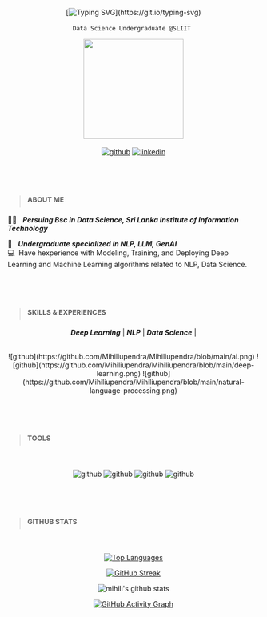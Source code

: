 <div align=center>

[![Typing SVG](https://readme-typing-svg.herokuapp.com?font=Fira+Code&pause=1000&width=435&lines=Hey+there,+Mihili+Upendra+here...)](https://git.io/typing-svg)
  
` Data Science Undergraduate @SLIIT  `

<img src="https://user-images.githubusercontent.com/66903669/200928633-837ca340-99fc-4e95-8d39-7bd360ab9f1e.gif" width="200" height="200"/>

<br/>
  
[<img src='https://cdn.jsdelivr.net/npm/simple-icons@3.0.1/icons/github.svg' alt='github' height='40'>](https://)
[<img src='https://cdn.jsdelivr.net/npm/simple-icons@3.0.1/icons/linkedin.svg' alt='linkedin' height='40'>](https://www.linkedin.com/in/mihili-upendra) 
#
<br/>

<div align=left>

> ### <sup> ABOUT ME </sup>

:man_student: &nbsp; ***Persuing Bsc in Data Science, Sri Lanka Institute of Information Technology<br />***


:briefcase: &nbsp; ***Undergraduate specialized in NLP, LLM, GenAI <br />***
:computer: &nbsp;Have hexperience with Modeling, Training, and Deploying Deep Learning and Machine Learning algorithms related to NLP, Data Science.
#
<br/>

> ### <sup> SKILLS & EXPERIENCES </sup>

<div align=center>
  
***Deep Learning*** | ***NLP*** | ***Data Science*** | 
  
<br/>
![github](https://github.com/Mihiliupendra/Mihiliupendra/blob/main/ai.png)
![github](https://github.com/Mihiliupendra/Mihiliupendra/blob/main/deep-learning.png)
![github](https://github.com/Mihiliupendra/Mihiliupendra/blob/main/natural-language-processing.png)

</div>

#
<br/>

> ### <sup> TOOLS </sup>

<br/>

<div align=center>

![github](https://www.vectorlogo.zone/logos/python/python-icon.svg)
![github](https://www.vectorlogo.zone/logos/tensorflow/tensorflow-icon.svg)
![github](https://www.vectorlogo.zone/logos/amazon_aws/amazon_aws-ar21.svg)
![github](https://www.vectorlogo.zone/logos/pocoo_flask/pocoo_flask-ar21.svg)


</div>

#
<br/>

</div>
<div align=left>

> ### <sup> GITHUB STATS </sup>
<br/>
</div>

[![Top Languages](https://github-readme-stats.vercel.app/api/top-langs/?username=Mihiliupendra&layout=compact&theme=vision-friendly-dark)](https://github.com/Mihiliupendra/github-readme-stats)

[![GitHub Streak](http://github-readme-streak-stats.herokuapp.com?user=Mihiliupendra&theme=dark&background=000000)](https://git.io/streak-stats)

![mihili's github stats](https://github-readme-stats.vercel.app/api?username=Mihiliupendra&count_private=true&show_icons=true&theme=vision-friendly-dark)

[![GitHub Activity Graph](https://activity-graph.herokuapp.com/graph?username=Mihiliupendra&theme=react-dark&hide_title=false&bg_color=000000&color=FFFFFF&line=FFC000&point=FFC000&hide_border=false)](https://github.com/Mihiliupendra/github-readme-activity-graph)

</div>
</div>
